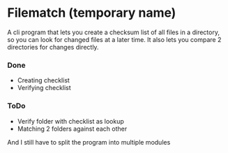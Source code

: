 # Filematch (temporary name)

A cli program that lets you create a checksum list of all files in a directory, so you can look for changed files at a later time. It also lets you compare 2 directories for changes directly.

### Done
* Creating checklist
* Verifying checklist

### ToDo
* Verify folder with checklist as lookup
* Matching 2 folders against each other

And I still have to split the program into multiple modules
